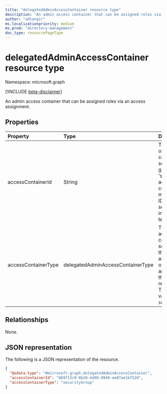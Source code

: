 ```yaml
---
title: "delegatedAdminAccessContainer resource type"
description: "An admin access container that can be assigned roles via an access assignment."
author: "adtangir"
ms.localizationpriority: medium
ms.prod: "directory-management"
doc_type: resourcePageType
---
```


# delegatedAdminAccessContainer resource type

Namespace: microsoft.graph

[!INCLUDE [beta-disclaimer](../../includes/beta-disclaimer.md)]

An admin access container that can be assigned roles via an access assignment.

## Properties
|Property|Type|Description|
|:---|:---|:---|
|accessContainerId|String|The identifier of the access container (e.g., security group). For 'securityGroup' access containers, this must be a valid ID of an AAD security group in the partner tenant.|
|accessContainerType|delegatedAdminAccessContainerType|The type of access container (e.g., security group) that will be assigned one or more roles approved for the associated relationship. The possible values are: `securityGroup`.|

## Relationships
None.

## JSON representation
The following is a JSON representation of the resource.
<!-- {
  "blockType": "resource",
  "@odata.type": "microsoft.graph.delegatedAdminAccessContainer"
}
-->
``` json
{
  "@odata.type": "#microsoft.graph.delegatedAdminAccessContainer",
  "accessContainerId": "869713c9-0b28-4d08-8949-ae07ae1bf528",
  "accessContainerType": "securityGroup"
}
```

